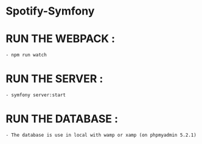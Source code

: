 # Spotify-Symfony

# RUN THE WEBPACK : 
    - npm run watch

# RUN THE SERVER :
    - symfony server:start

# RUN THE DATABASE :
```txt
- The database is use in local with wamp or xamp (on phpmyadmin 5.2.1)

```